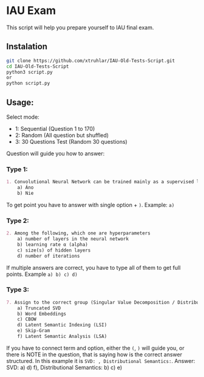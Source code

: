 # IAU Exam
This script will help you prepare yourself to IAU final exam.

## Instalation
```bash
git clone https://github.com/xtruhlar/IAU-Old-Tests-Script.git
cd IAU-Old-Tests-Script
python3 script.py
or
python script.py
```

## Usage:
Select mode:
- 1: Sequential (Question 1 to 170)
- 2: Random (All question but shuffled)
- 3: 30 Questions Test (Random 30 questions)

Question will guide you how to answer:
### Type 1:
```md
1. Convolutional Neural Network can be trained mainly as a supervised learning.
	a) Áno
	b) Nie
```
To get point you have to answer with single option + `)`. Example: `a)`

### Type 2:
```md
2. Among the following, which one are hyperparameters
	a) number of layers in the neural network
	b) learning rate α (alpha)
	c) size(s) of hidden layers
	d) number of iterations
```
If multiple answers are correct, you have to type all of them to get full points. Example `a) b) c) d)`

### Type 3:
```md
7. Assign to the correct group (Singular Value Decomposition / Distributional Semantics): - SVD: , Distributional Semantics:
	a) Truncated SVD
	b) Word Embeddings 
	c) CBOW
	d) Latent Semantic Indexing (LSI)
	e) Skip-Gram
	f) Latent Semantic Analysis (LSA)
```
If you have to connect term and option, either the `(`, `)` will guide you, or there is NOTE in the question, that is saying how is the correct answer structured. In this example it is `SVD: , Distributional Semantics:`. Answer: SVD: a) d) f), Distributional Semantics: b) c) e)
